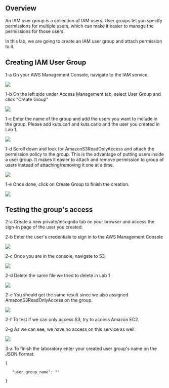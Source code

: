 ## Overview 

An IAM user group is a collection of IAM users. User groups let you specify permissions for multiple users, which can make it easier to manage the permissions for those users. 

In this lab, we are going to create an IAM user group and attach permission to it.

## Creating IAM User Group

1-a On your AWS Management Console, navigate to the IAM service.

![](https://sb-next-prod-image-bucket.s3.ap-southeast-1.amazonaws.com/public/genc-lab02/1-a.jpg)

1-b On the left side under Access Management tab, select User Group and click "Create Group"

![](https://sb-next-prod-image-bucket.s3.ap-southeast-1.amazonaws.com/public/genc-lab02/1-b.jpg)

1-c Enter the name of the group and add the users you want to include in the group. Please add kuts.carl and kuts.carlo and the user you created in Lab 1.

![](https://sb-next-prod-image-bucket.s3.ap-southeast-1.amazonaws.com/public/genc-lab02/1-c.jpg)

1-d Scroll down and look for AmazonS3ReadOnlyAccess and attach the permission policy to the group. This is the advantage of putting users inside a user group. It makes it easier to attach and remove permission to group of users instead of attaching/removing it one at a time.

![](https://sb-next-prod-image-bucket.s3.ap-southeast-1.amazonaws.com/public/genc-lab02/1-d.jpg)

1-e Once done, click on Create Group to finish the creation.

![](https://sb-next-prod-image-bucket.s3.ap-southeast-1.amazonaws.com/public/genc-lab02/1-e.jpg)

## Testing the group's access

2-a Create a new private/incognito tab on your browser and access the sign-in page of the user  you created. 

2-b Enter the user's credentials to sign in to the AWS Management Console

![](https://sb-next-prod-image-bucket.s3.ap-southeast-1.amazonaws.com/public/genc-lab02/2-a.jpg)

2-c Once you are in the console, navigate to S3.

![](https://sb-next-prod-image-bucket.s3.ap-southeast-1.amazonaws.com/public/genc-lab02/2-b.jpg)

2-d Delete the same file we tried to delete in Lab 1

![](https://sb-next-prod-image-bucket.s3.ap-southeast-1.amazonaws.com/public/genc-lab02/2-c.jpg)

2-e You should get the same result since we also assigned AmazonS3ReadOnlyAccess on the group.

![](https://sb-next-prod-image-bucket.s3.ap-southeast-1.amazonaws.com/public/genc-lab02/2-e.jpg)

2-f To test if we can only access S3, try to access Amazon EC2.

2-g As we can see, we have no access on this service as well. 

![](https://sb-next-prod-image-bucket.s3.ap-southeast-1.amazonaws.com/public/genc-lab02/3-a.jpg)

3-a To finish the laboratory enter your created user group's name on the JSON Format.


```
{

   "user_group_name": ""

}
```
